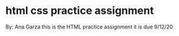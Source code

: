 # html css practice assignment

By: Ana Garza
this is the HTML practice assignment
it is due 9/12/20
